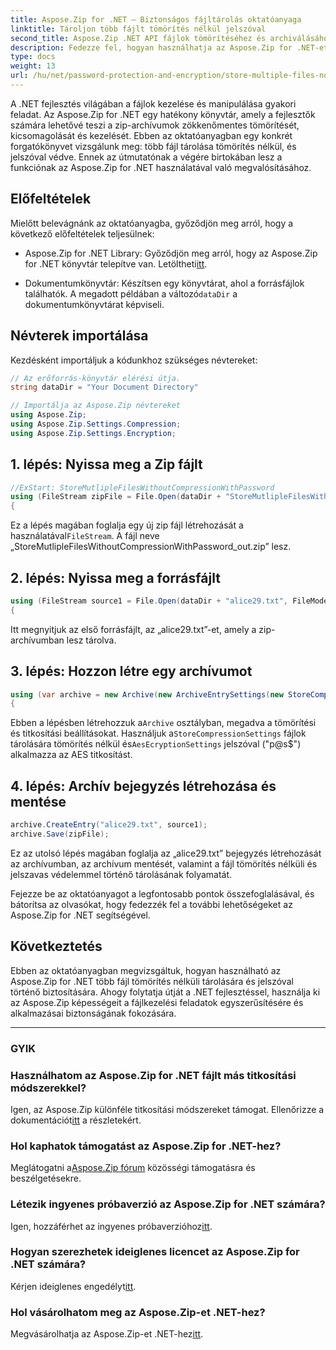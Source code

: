 ```yaml
---
title: Aspose.Zip for .NET – Biztonságos fájltárolás oktatóanyaga
linktitle: Tároljon több fájlt tömörítés nélkül jelszóval
second_title: Aspose.Zip .NET API fájlok tömörítéséhez és archiválásához
description: Fedezze fel, hogyan használhatja az Aspose.Zip for .NET-et több fájl biztonságos, tömörítés nélküli tárolására. Egyszerű lépések a jelszavas védelemhez. Oldja fel a fájlkezelés erejét!
type: docs
weight: 13
url: /hu/net/password-protection-and-encryption/store-multiple-files-no-compression-password/
---
```


A .NET fejlesztés világában a fájlok kezelése és manipulálása gyakori feladat. Az Aspose.Zip for .NET egy hatékony könyvtár, amely a fejlesztők számára lehetővé teszi a zip-archívumok zökkenőmentes tömörítését, kicsomagolását és kezelését. Ebben az oktatóanyagban egy konkrét forgatókönyvet vizsgálunk meg: több fájl tárolása tömörítés nélkül, és jelszóval védve. Ennek az útmutatónak a végére birtokában lesz a funkciónak az Aspose.Zip for .NET használatával való megvalósításához.

## Előfeltételek

Mielőtt belevágnánk az oktatóanyagba, győződjön meg arról, hogy a következő előfeltételek teljesülnek:

-  Aspose.Zip for .NET Library: Győződjön meg arról, hogy az Aspose.Zip for .NET könyvtár telepítve van. Letöltheti[itt](https://releases.aspose.com/zip/net/).

-  Dokumentumkönyvtár: Készítsen egy könyvtárat, ahol a forrásfájlok találhatók. A megadott példában a változó`dataDir` a dokumentumkönyvtárat képviseli.

## Névterek importálása

Kezdésként importáljuk a kódunkhoz szükséges névtereket:

```csharp
// Az erőforrás-könyvtár elérési útja.
string dataDir = "Your Document Directory"

// Importálja az Aspose.Zip névtereket
using Aspose.Zip;
using Aspose.Zip.Settings.Compression;
using Aspose.Zip.Settings.Encryption;
```

## 1. lépés: Nyissa meg a Zip fájlt

```csharp
//ExStart: StoreMutlipleFilesWithoutCompressionWithPassword
using (FileStream zipFile = File.Open(dataDir + "StoreMutlipleFilesWithoutCompressionWithPassword_out.zip", FileMode.Create))
{
```

 Ez a lépés magában foglalja egy új zip fájl létrehozását a használatával`FileStream`. A fájl neve „StoreMutlipleFilesWithoutCompressionWithPassword_out.zip” lesz.

## 2. lépés: Nyissa meg a forrásfájlt

```csharp
using (FileStream source1 = File.Open(dataDir + "alice29.txt", FileMode.Open, FileAccess.Read))
{
```

Itt megnyitjuk az első forrásfájlt, az „alice29.txt”-et, amely a zip-archívumban lesz tárolva.

## 3. lépés: Hozzon létre egy archívumot

```csharp
using (var archive = new Archive(new ArchiveEntrySettings(new StoreCompressionSettings(), new AesEcryptionSettings("p@s$", EncryptionMethod.AES256))))
{
```

 Ebben a lépésben létrehozzuk a`Archive` osztályban, megadva a tömörítési és titkosítási beállításokat. Használjuk a`StoreCompressionSettings` fájlok tárolására tömörítés nélkül és`AesEcryptionSettings` jelszóval ("p@s$") alkalmazza az AES titkosítást.

## 4. lépés: Archív bejegyzés létrehozása és mentése

```csharp
archive.CreateEntry("alice29.txt", source1);
archive.Save(zipFile);
```

Ez az utolsó lépés magában foglalja az „alice29.txt” bejegyzés létrehozását az archívumban, az archívum mentését, valamint a fájl tömörítés nélküli és jelszavas védelemmel történő tárolásának folyamatát.

Fejezze be az oktatóanyagot a legfontosabb pontok összefoglalásával, és bátorítsa az olvasókat, hogy fedezzék fel a további lehetőségeket az Aspose.Zip for .NET segítségével.

## Következtetés

Ebben az oktatóanyagban megvizsgáltuk, hogyan használható az Aspose.Zip for .NET több fájl tömörítés nélküli tárolására és jelszóval történő biztosítására. Ahogy folytatja útját a .NET fejlesztéssel, használja ki az Aspose.Zip képességeit a fájlkezelési feladatok egyszerűsítésére és alkalmazásai biztonságának fokozására.

---

### GYIK

### Használhatom az Aspose.Zip for .NET fájlt más titkosítási módszerekkel?
 Igen, az Aspose.Zip különféle titkosítási módszereket támogat. Ellenőrizze a dokumentációt[itt](https://reference.aspose.com/zip/net/) a részletekért.

### Hol kaphatok támogatást az Aspose.Zip for .NET-hez?
 Meglátogatni a[Aspose.Zip fórum](https://forum.aspose.com/c/zip/37) közösségi támogatásra és beszélgetésekre.

### Létezik ingyenes próbaverzió az Aspose.Zip for .NET számára?
 Igen, hozzáférhet az ingyenes próbaverzióhoz[itt](https://releases.aspose.com/).

### Hogyan szerezhetek ideiglenes licencet az Aspose.Zip for .NET számára?
 Kérjen ideiglenes engedélyt[itt](https://purchase.aspose.com/temporary-license/).

### Hol vásárolhatom meg az Aspose.Zip-et .NET-hez?
 Megvásárolhatja az Aspose.Zip-et .NET-hez[itt](https://purchase.aspose.com/buy).
